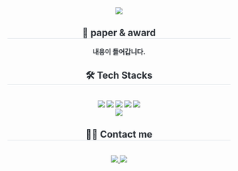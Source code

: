 <div align= "center">
    <img src="https://capsule-render.vercel.app/api?type=rounded&color=fdc158&height=240&text=hskim%20:%20Hyeonsu%20Kim&animation=&fontColor=ffffff&fontSize=60" />
    </div>
    <div align= "center"> 
    <h2 style="border-bottom: 1px solid #d8dee4; color: #282d33;"> 📝 paper & award </h2>  
    <div style="font-weight: 700; font-size: 15px; text-align: center; color: #282d33;"> 내용이 들어갑니다. </div> 
    </div>
    <div align= "center">
    <h2 style="border-bottom: 1px solid #d8dee4; color: #282d33;"> 🛠️ Tech Stacks </h2> <br> 
    <div style="margin: 0 auto; text-align: center;" align= "center"> <img src="https://img.shields.io/badge/Python-3776AB?style=flat&logo=Python&logoColor=white">
          <img src="https://img.shields.io/badge/PyTorch-EE4C2C?style=flat&logo=PyTorch&logoColor=white">
          <img src="https://img.shields.io/badge/Tensorflow-FF6F00?style=flat&logo=Tensorflow&logoColor=white">
          <img src="https://img.shields.io/badge/Keras-D00000?style=flat&logo=Keras&logoColor=white">
          <img src="https://img.shields.io/badge/C-A8B9CC?style=flat&logo=C&logoColor=white">
          <br/><img src="https://img.shields.io/badge/C++-00599C?style=flat&logo=C%2B%2B&logoColor=white">
          </div>
    </div>
    <div align= "center">
    <h2 style="border-bottom: 1px solid #d8dee4; color: #282d33;"> 🧑‍💻 Contact me </h2> <br> 
    <div align= "center"> <a href=bibum_hysu> <img src="https://img.shields.io/badge/Instagram-E4405F?style=flat&logo=Instagram&logoColor=white&link=bibum_hysu"> </a>
         <a href=mailto:nan111nan78@gamil.com> <img src="https://img.shields.io/badge/Gmail-EA4335?style=flat&logo=Gmail&logoColor=white&link=mailto:nan111nan78@gamil.com"> </a>
          </div>  <br> 
    <div align= "center">  </div> 
    </div>
    
